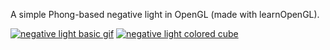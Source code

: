 A simple Phong-based negative light in OpenGL (made with learnOpenGL).

[![negative light basic gif](https://github.com/ahmnot/negative-light-opengl/assets/16052099/f11341d2-2f76-4700-b5bb-e8fa11b150f7)](https://youtube.com/shorts/1NBQ1Ox1i4g) [![negative light colored cube](https://github.com/ahmnot/negative-light-opengl/assets/16052099/e8b957f9-a6ee-43de-9833-aa59ac209c2e)](https://www.youtube.com/shorts/-n8HX748QJk)
